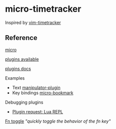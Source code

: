 # micro-timetracker

Inspired by [vim-timetracker](https://github.com/mozey/vim-timetracker)


## Reference

[micro](https://micro-editor.github.io/index.html)

[plugins available](https://micro-editor.github.io/plugins.html)

[plugins docs](https://github.com/zyedidia/micro/blob/master/runtime/help/plugins.md)

Examples
- Text [manipulator-plugin](https://github.com/NicolaiSoeborg/manipulator-plugin)
- Key bindings [micro-bookmark](https://github.com/haqk/micro-bookmark?tab=readme-ov-file#troubleshooting)

Debugging plugins
- [Plugin request: Lua REPL](https://github.com/zyedidia/micro/issues/1992#issuecomment-1201826492)

[Fn toggle](https://github.com/jkbrzt/macos-fn-toggle) *"quickly toggle the behavior of the fn key"*
